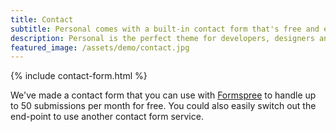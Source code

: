 ```yaml
---
title: Contact
subtitle: Personal comes with a built-in contact form that's free and easy to set up.
description: Personal is the perfect theme for developers, designers and other creatives.
featured_image: /assets/demo/contact.jpg
---
```


{% include contact-form.html %}

We've made a contact form that you can use with [Formspree](https://formspree.io/) to handle up to 50 submissions per month for free. You could also easily switch out the end-point to use another contact form service.